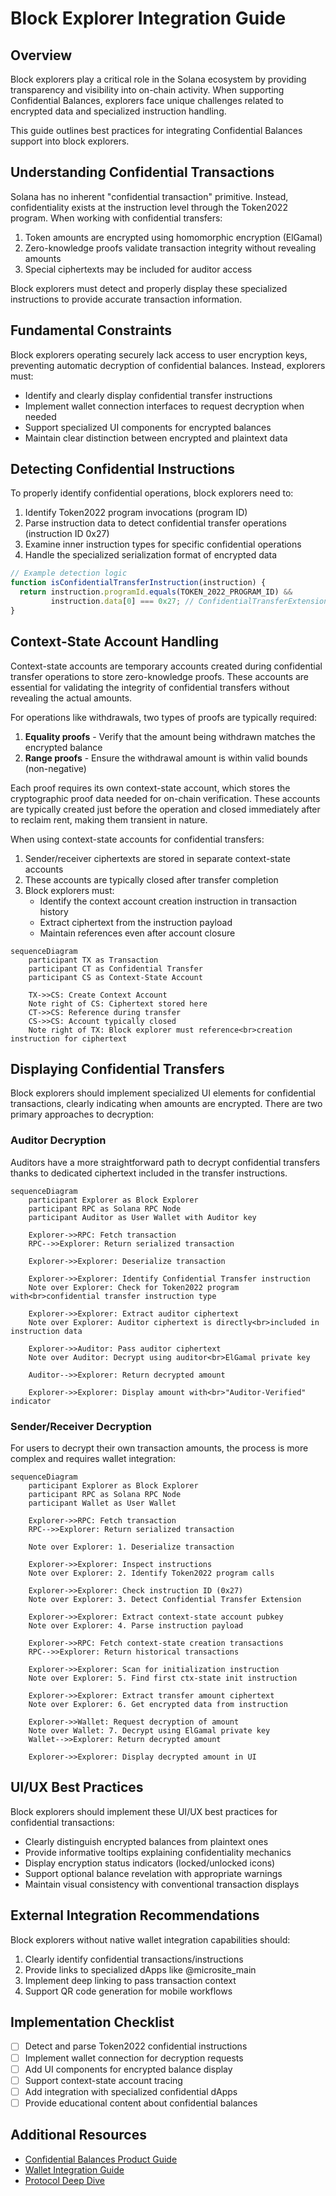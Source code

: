 # Block Explorer Integration Guide

## Overview

Block explorers play a critical role in the Solana ecosystem by providing transparency and visibility into on-chain activity. When supporting Confidential Balances, explorers face unique challenges related to encrypted data and specialized instruction handling.

This guide outlines best practices for integrating Confidential Balances support into block explorers.

## Understanding Confidential Transactions

Solana has no inherent "confidential transaction" primitive. Instead, confidentiality exists at the instruction level through the Token2022 program. When working with confidential transfers:

1. Token amounts are encrypted using homomorphic encryption (ElGamal)
2. Zero-knowledge proofs validate transaction integrity without revealing amounts
3. Special ciphertexts may be included for auditor access

Block explorers must detect and properly display these specialized instructions to provide accurate transaction information.

## Fundamental Constraints

Block explorers operating securely lack access to user encryption keys, preventing automatic decryption of confidential balances. Instead, explorers must:

- Identify and clearly display confidential transfer instructions
- Implement wallet connection interfaces to request decryption when needed
- Support specialized UI components for encrypted balances
- Maintain clear distinction between encrypted and plaintext data

## Detecting Confidential Instructions

To properly identify confidential operations, block explorers need to:

1. Identify Token2022 program invocations (program ID)
2. Parse instruction data to detect confidential transfer operations (instruction ID 0x27)
3. Examine inner instruction types for specific confidential operations
4. Handle the specialized serialization format of encrypted data

```typescript
// Example detection logic
function isConfidentialTransferInstruction(instruction) {
  return instruction.programId.equals(TOKEN_2022_PROGRAM_ID) && 
         instruction.data[0] === 0x27; // ConfidentialTransferExtension
}
```

## Context-State Account Handling

Context-state accounts are temporary accounts created during confidential transfer operations to store zero-knowledge proofs. These accounts are essential for validating the integrity of confidential transfers without revealing the actual amounts.

For operations like withdrawals, two types of proofs are typically required:
1. **Equality proofs** - Verify that the amount being withdrawn matches the encrypted balance
2. **Range proofs** - Ensure the withdrawal amount is within valid bounds (non-negative)

Each proof requires its own context-state account, which stores the cryptographic proof data needed for on-chain verification. These accounts are typically created just before the operation and closed immediately after to reclaim rent, making them transient in nature.

When using context-state accounts for confidential transfers:

1. Sender/receiver ciphertexts are stored in separate context-state accounts
2. These accounts are typically closed after transfer completion
3. Block explorers must:
   - Identify the context account creation instruction in transaction history
   - Extract ciphertext from the instruction payload
   - Maintain references even after account closure

```mermaid
sequenceDiagram
    participant TX as Transaction
    participant CT as Confidential Transfer
    participant CS as Context-State Account
    
    TX->>CS: Create Context Account
    Note right of CS: Ciphertext stored here
    CT->>CS: Reference during transfer
    CS->>CS: Account typically closed
    Note right of TX: Block explorer must reference<br>creation instruction for ciphertext
```

## Displaying Confidential Transfers

Block explorers should implement specialized UI elements for confidential transactions, clearly indicating when amounts are encrypted. There are two primary approaches to decryption:

### Auditor Decryption

Auditors have a more straightforward path to decrypt confidential transfers thanks to dedicated ciphertext included in the transfer instructions.

```mermaid
sequenceDiagram
    participant Explorer as Block Explorer
    participant RPC as Solana RPC Node
    participant Auditor as User Wallet with Auditor key
    
    Explorer->>RPC: Fetch transaction
    RPC-->>Explorer: Return serialized transaction
    
    Explorer->>Explorer: Deserialize transaction
    
    Explorer->>Explorer: Identify Confidential Transfer instruction
    Note over Explorer: Check for Token2022 program with<br>confidential transfer instruction type
    
    Explorer->>Explorer: Extract auditor ciphertext
    Note over Explorer: Auditor ciphertext is directly<br>included in instruction data
    
    Explorer->>Auditor: Pass auditor ciphertext
    Note over Auditor: Decrypt using auditor<br>ElGamal private key
    
    Auditor-->>Explorer: Return decrypted amount
    
    Explorer->>Explorer: Display amount with<br>"Auditor-Verified" indicator
```

### Sender/Receiver Decryption

For users to decrypt their own transaction amounts, the process is more complex and requires wallet integration:

```mermaid
sequenceDiagram
    participant Explorer as Block Explorer
    participant RPC as Solana RPC Node
    participant Wallet as User Wallet
    
    Explorer->>RPC: Fetch transaction
    RPC-->>Explorer: Return serialized transaction
    
    Note over Explorer: 1. Deserialize transaction
    
    Explorer->>Explorer: Inspect instructions
    Note over Explorer: 2. Identify Token2022 program calls
    
    Explorer->>Explorer: Check instruction ID (0x27)
    Note over Explorer: 3. Detect Confidential Transfer Extension
    
    Explorer->>Explorer: Extract context-state account pubkey
    Note over Explorer: 4. Parse instruction payload
    
    Explorer->>RPC: Fetch context-state creation transactions
    RPC-->>Explorer: Return historical transactions
    
    Explorer->>Explorer: Scan for initialization instruction
    Note over Explorer: 5. Find first ctx-state init instruction
    
    Explorer->>Explorer: Extract transfer amount ciphertext
    Note over Explorer: 6. Get encrypted data from instruction
    
    Explorer->>Wallet: Request decryption of amount
    Note over Wallet: 7. Decrypt using ElGamal private key
    Wallet-->>Explorer: Return decrypted amount
    
    Explorer->>Explorer: Display decrypted amount in UI
```

## UI/UX Best Practices

Block explorers should implement these UI/UX best practices for confidential transactions:

- Clearly distinguish encrypted balances from plaintext ones
- Provide informative tooltips explaining confidentiality mechanics
- Display encryption status indicators (locked/unlocked icons)
- Support optional balance revelation with appropriate warnings
- Maintain visual consistency with conventional transaction displays

## External Integration Recommendations

Block explorers without native wallet integration capabilities should:

1. Clearly identify confidential transactions/instructions
2. Provide links to specialized dApps like @microsite_main
3. Implement deep linking to pass transaction context
4. Support QR code generation for mobile workflows

## Implementation Checklist

- [ ] Detect and parse Token2022 confidential instructions
- [ ] Implement wallet connection for decryption requests
- [ ] Add UI components for encrypted balance display
- [ ] Support context-state account tracing 
- [ ] Add integration with specialized confidential dApps
- [ ] Provide educational content about confidential balances

## Additional Resources

- [Confidential Balances Product Guide](product_guide.md)
- [Wallet Integration Guide](wallet_guide.md)
- [Protocol Deep Dive](https://www.solana-program.com/docs/confidential-balances/overview)


